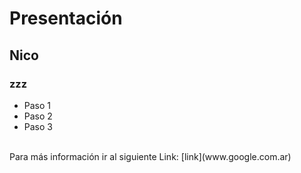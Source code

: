 # Presentación
## Nico
### zzz
- Paso 1
- Paso 2
- Paso 3

<br>
Para más información ir al siguiente Link: [link](www.google.com.ar)